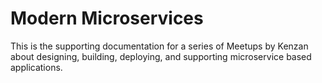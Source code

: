 Modern Microservices
====================

This is the supporting documentation for a series of Meetups by Kenzan about designing, building, deploying, and
supporting microservice based applications.
